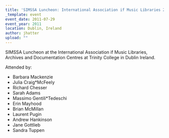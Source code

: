 ```yaml
---
title: 'SIMSSA Luncheon: International Association if Music Libraries 2011'
_template: event
event_date: 2011-07-29
event_year: 2011
location: Dublin, Ireland
author: jhatter
upload: ""
---
```

SIMSSA Luncheon at the International Association if Music Libraries, Archives and Documentation Centres at Trinity College in Dublin Ireland.

Attended by:

* Barbara Mackenzie
* Julia Craig*McFeely
* Richard Chesser
* Sarah Adams
* Massimo Gentili*Tedeschi
* Erin Mayhood
* Brian McMillan
* Laurent Pugin
* Andrew Hankinson
* Jane Gottlieb
* Sandra Tuppen
